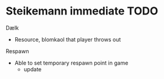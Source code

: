 # Steikemann immediate TODO
Dælk
- Resource, blomkaol that player throws out

Respawn
- Able to set temporary respawn point in game
  - update
